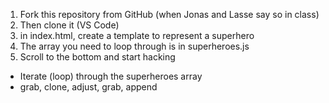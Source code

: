 1. Fork this repository from GitHub (when Jonas and Lasse say so in class)
2. Then clone it (VS Code)
3. in index.html, create a template to represent a superhero
4. The array you need to loop through is in superheroes.js
5. Scroll to the bottom and start hacking

- Iterate (loop) through the superheroes array
- grab, clone, adjust, grab, append
